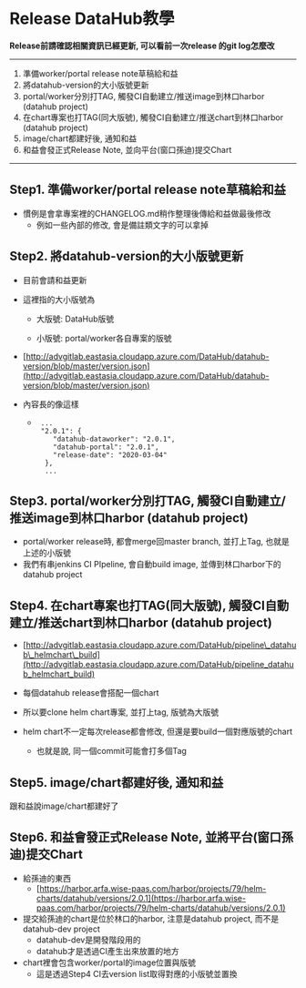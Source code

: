 # Release DataHub教學

**Release前請確認相關資訊已經更新, 可以看前一次release 的git log怎麼改**

---

1. 準備worker/portal release note草稿給和益
2. 將datahub-version的大小版號更新
3. portal/worker分別打TAG, 觸發CI自動建立/推送image到林口harbor \(datahub project\)
4. 在chart專案也打TAG\(同大版號\), 觸發CI自動建立/推送chart到林口harbor \(datahub project\)
5. image/chart都建好後, 通知和益
6. 和益會發正式Release Note, 並向平台\(窗口孫迪\)提交Chart

---

## Step1. 準備worker/portal release note草稿給和益

* 慣例是會拿專案裡的CHANGELOG.md稍作整理後傳給和益做最後修改
  * 例如一些內部的修改, 會是備註類文字的可以拿掉

## Step2. 將datahub-version的大小版號更新

* 目前會請和益更新

* 這裡指的大小版號為

  * 大版號: DataHub版號

  * 小版號: portal/worker各自專案的版號

* [http://advgitlab.eastasia.cloudapp.azure.com/DataHub/datahub-version/blob/master/version.json](http://advgitlab.eastasia.cloudapp.azure.com/DataHub/datahub-version/blob/master/version.json)

* 內容長的像這樣

  * ```
     ...
     "2.0.1": {
        "datahub-dataworker": "2.0.1",
        "datahub-portal": "2.0.1",
        "release-date": "2020-03-04"
      },
      ...
    ```

## Step3. portal/worker分別打TAG, 觸發CI自動建立/推送image到林口harbor \(datahub project\)

* portal/worker release時, 都會merge回master branch, 並打上Tag, 也就是上述的小版號
* 我們有串jenkins CI PIpeline, 會自動build image, 並傳到林口harbor下的datahub project

## Step4. 在chart專案也打TAG\(同大版號\), 觸發CI自動建立/推送chart到林口harbor \(datahub project\)

* [http://advgitlab.eastasia.cloudapp.azure.com/DataHub/pipeline\_datahub\_helmchart\_build](http://advgitlab.eastasia.cloudapp.azure.com/DataHub/pipeline_datahub_helmchart_build)

* 每個datahub release會搭配一個chart

* 所以要clone helm chart專案, 並打上tag, 版號為大版號

* helm chart不一定每次release都會修改, 但還是要build一個對應版號的chart

  * 也就是說, 同一個commit可能會打多個Tag

## Step5. image/chart都建好後, 通知和益

跟和益說image/chart都建好了

## Step6. 和益會發正式Release Note, 並將平台\(窗口孫迪\)提交Chart

* 給孫迪的東西
  * [https://harbor.arfa.wise-paas.com/harbor/projects/79/helm-charts/datahub/versions/2.0.1](https://harbor.arfa.wise-paas.com/harbor/projects/79/helm-charts/datahub/versions/2.0.1)
* 提交給孫迪的chart是位於林口的harbor, 注意是datahub project, 而不是datahub-dev project
  * datahub-dev是開發階段用的
  * datahub才是透過CI產生出來放置的地方
* chart裡會包含worker/portal的image位置與版號
  * 這是透過Step4 CI去version list取得對應的小版號並置換

## 



